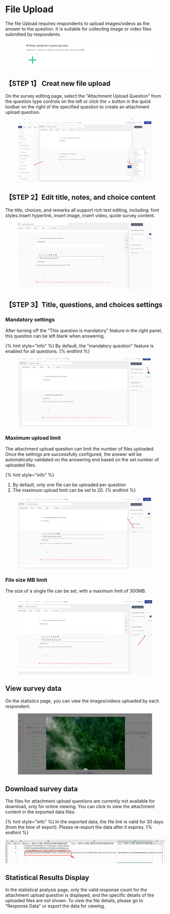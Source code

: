 # File Upload

The file Upload requires respondents to upload images/videos as the answer to the question. It is suitable for collecting image or video files submitted by respondents.

<figure><img src="../../.gitbook/assets/image (962).png" alt=""><figcaption></figcaption></figure>

## 【STEP 1】 Creat new file upload

On the survey editing page, select the "Attachment Upload Question" from the question type controls on the left or click the + button in the quick toolbar on the right of the specified question to create an attachment upload question.

<figure><img src="../../.gitbook/assets/image (963).png" alt=""><figcaption></figcaption></figure>

## 【STEP 2】Edit title, notes, and choice content

The title, choices, and remarks all support rich text editing, including: font styles.Insert hyperlink, insert image, insert video, quote survey content.

<figure><img src="../../.gitbook/assets/image (965).png" alt=""><figcaption></figcaption></figure>

## 【STEP 3】Title, questions, and choices settings

### Mandatory settings

After turning off the "This question is mandatory" feature in the right panel, this question can be left blank when answering.

{% hint style="info" %}
By default, the "mandatory question" feature is enabled for all questions.
{% endhint %}

<figure><img src="../../.gitbook/assets/image (964).png" alt=""><figcaption></figcaption></figure>

### Maximum upload limit

The attachment upload question can limit the number of files uploaded. Once the settings are successfully configured, the answer will be automatically validated on the answering end based on the set number of uploaded files.

{% hint style="info" %}
1. By default, only one file can be uploaded per question
2. The maximum upload limit can be set to 20.
{% endhint %}

<figure><img src="../../.gitbook/assets/image (966).png" alt=""><figcaption></figcaption></figure>

### File size MB limit

The size of a single file can be set, with a maximum limit of 300MB.

<figure><img src="../../.gitbook/assets/image (967).png" alt=""><figcaption></figcaption></figure>

##

## View survey data

On the statistics page, you can view the images/videos uploaded by each respondent.

<figure><img src="../../.gitbook/assets/image (968).png" alt=""><figcaption></figcaption></figure>

## Download survey data

The files for attachment upload questions are currently not available for download, only for online viewing. You can click to view the attachment content in the exported data files.

{% hint style="info" %}
In the exported data, the file link is valid for 30 days (from the time of export). Please re-export the data after it expires.
{% endhint %}

![](<../../.gitbook/assets/image (736).png>)

## Statistical Results Display

In the statistical analysis page, only the valid response count for the attachment upload question is displayed, and the specific details of the uploaded files are not shown. To view the file details, please go to "Response Data" or export the data for viewing.

